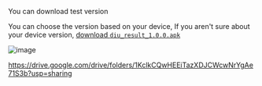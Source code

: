 You can download test version 

You can choose the version based on your device, If you aren't sure about your device version, [download `diu_result_1.0.0.apk`](https://drive.google.com/file/d/19chKhVGtBGwf2xp_UgBSpdM99Jm69qqa/view?usp=share_link)

 ![image](https://user-images.githubusercontent.com/46500228/227737368-b6124dc7-0d1b-4835-a257-80eff56f388e.png)



https://drive.google.com/drive/folders/1KclkCQwHEEiTazXDJCWcwNrYgAe71S3b?usp=sharing
